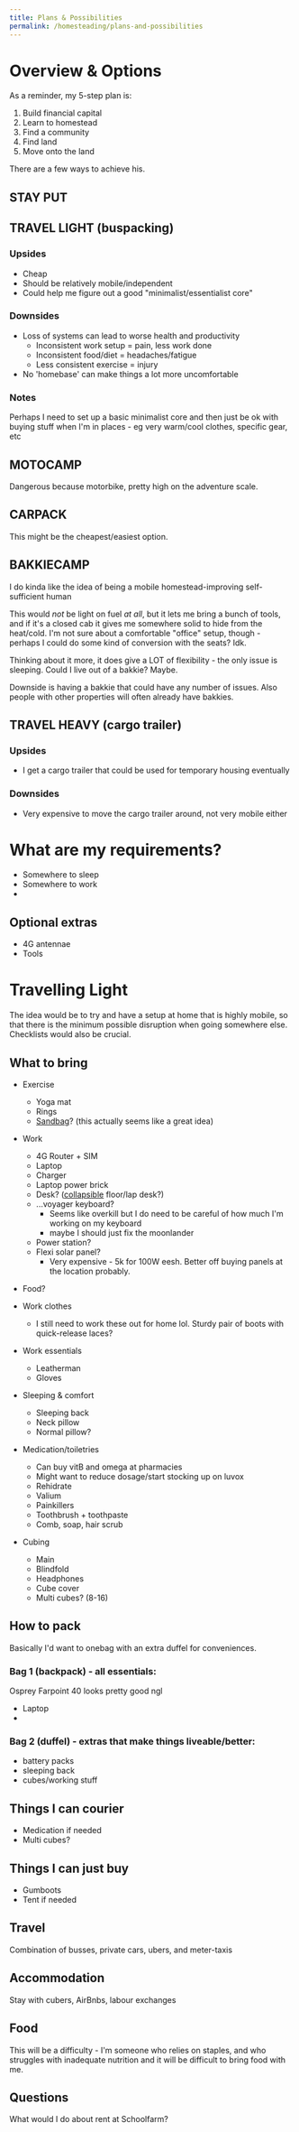 ```yaml
---
title: Plans & Possibilities
permalink: /homesteading/plans-and-possibilities
---
```


# Overview & Options

As a reminder, my 5-step plan is: 
1. Build financial capital
1. Learn to homestead
1. Find a community
1. Find land
1. Move onto the land

There are a few ways to achieve his. 

## STAY PUT

## TRAVEL LIGHT (buspacking)

### Upsides
- Cheap
- Should be relatively mobile/independent
- Could help me figure out a good "minimalist/essentialist core"

### Downsides
- Loss of systems can lead to worse health and productivity
    - Inconsistent work setup = pain, less work done
    - Inconsistent food/diet = headaches/fatigue
    - Less consistent exercise = injury
- No 'homebase' can make things a lot more uncomfortable 

### Notes
Perhaps I need to set up a basic minimalist core and then just be ok with buying stuff when I'm in places - eg very warm/cool clothes, specific gear, etc

## MOTOCAMP
Dangerous because motorbike, pretty high on the adventure scale.

## CARPACK
This might be the cheapest/easiest option.

## BAKKIECAMP
I do kinda like the idea of being a mobile homestead-improving self-sufficient human

This would _not_ be light on fuel _at all_, but it lets me bring a bunch of tools, and if it's a closed cab it gives me somewhere solid to hide from the heat/cold. I'm not sure about a comfortable "office" setup, though - perhaps I could do some kind of conversion with the seats? Idk.

Thinking about it more, it does give a LOT of flexibility - the only issue is sleeping. Could I live out of a bakkie? Maybe.

Downside is having a bakkie that could have any number of issues. Also people with other properties will often already have bakkies. 


## TRAVEL HEAVY (cargo trailer)

### Upsides
- I get a cargo trailer that could be used for temporary housing eventually

### Downsides
- Very expensive to move the cargo trailer around, not very mobile either

# What are my requirements? 
- Somewhere to sleep
- Somewhere to work
- 

## Optional extras
- 4G antennae
- Tools

# Travelling Light

The idea would be to try and have a setup at home that is highly mobile, so that there is the minimum possible disruption when going somewhere else. Checklists would also be crucial.

## What to bring
- Exercise
    - Yoga mat
    - Rings
    - [Sandbag](https://rebelstore.co.za/product/rebel-sand-bags/)? (this actually seems like a great idea)
- Work
    - 4G Router + SIM
    - Laptop
    - Charger
    - Laptop power brick
    - Desk? ([collapsible](https://www.takealot.com/foldable-laptop-desk-bed-table/PLID71885069?colour_variant=Black) floor/lap desk?)
    - ...voyager keyboard?
        - Seems like overkill but I do need to be careful of how much I'm working on my keyboard
        - maybe I should just fix the moonlander
    - Power station?
    - Flexi solar panel? 
        - Very expensive - 5k for 100W eesh. Better off buying panels at the location probably.
- Food?
- Work clothes
    - I still need to work these out for home lol. Sturdy pair of boots with quick-release laces?
- Work essentials
    - Leatherman
    - Gloves
- Sleeping & comfort
    - Sleeping back
    - Neck pillow
    - Normal pillow?
- Medication/toiletries
    - Can buy vitB and omega at pharmacies
    - Might want to reduce dosage/start stocking up on luvox
    - Rehidrate
    - Valium
    - Painkillers
    - Toothbrush + toothpaste
    - Comb, soap, hair scrub

- Cubing
    - Main
    - Blindfold
    - Headphones
    - Cube cover
    - Multi cubes? (8-16)

## How to pack

Basically I'd want to onebag with an extra duffel for conveniences.

### Bag 1 (backpack) - all essentials:
Osprey Farpoint 40 looks pretty good ngl

- Laptop
- 

### Bag 2 (duffel) - extras that make things liveable/better:
- battery packs
- sleeping back
- cubes/working stuff

## Things I can courier
- Medication if needed
- Multi cubes? 

## Things I can just buy
- Gumboots
- Tent if needed


## Travel
Combination of busses, private cars, ubers, and meter-taxis

## Accommodation
Stay with cubers, AirBnbs, labour exchanges

## Food
This will be a difficulty - I'm someone who relies on staples, and who struggles with inadequate nutrition and it will be difficult to bring food with me.

## Questions 
What would I do about rent at Schoolfarm?
